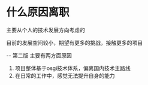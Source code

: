 # 什么原因离职

主要从个人的技术发展方向考虑的

目前的发展空间较小，期望有更多的挑战，接触更多的项目


-- 第二版
主要有两方面原因
1. 项目整体基于osgi技术体系，偏离国内技术主路线
2. 在日常的工作中，感觉无法提升自身的能力